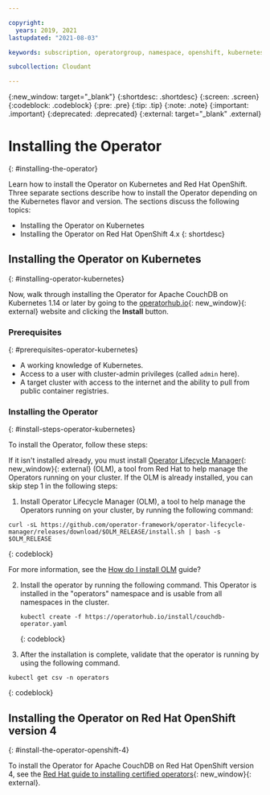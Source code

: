 ```yaml
---

copyright:
  years: 2019, 2021
lastupdated: "2021-08-03"

keywords: subscription, operatorgroup, namespace, openshift, kubernetes

subcollection: Cloudant

---
```


{:new_window: target="_blank"}
{:shortdesc: .shortdesc}
{:screen: .screen}
{:codeblock: .codeblock}
{:pre: .pre}
{:tip: .tip}
{:note: .note}
{:important: .important}
{:deprecated: .deprecated}
{:external: target="_blank" .external}

<!-- Acrolinx: 2021-04-12 -->

# Installing the Operator
{: #installing-the-operator}

Learn how to install the Operator on Kubernetes and Red Hat OpenShift. Three separate sections describe how to install the Operator depending on the Kubernetes flavor and version. The sections discuss the following topics:

- Installing the Operator on Kubernetes
- Installing the Operator on Red Hat OpenShift 4.x
{: shortdesc}

## Installing the Operator on Kubernetes
{: #installing-operator-kubernetes}

Now, walk through installing the Operator for Apache CouchDB on Kubernetes 1.14 or later by going to the [operatorhub.io](https://operatorhub.io/operator/couchdb-operator){: new_window}{: external} website and clicking the **Install** button. 

### Prerequisites
{: #prerequisites-operator-kubernetes}

 * A working knowledge of Kubernetes.
 * Access to a user with cluster-admin privileges (called `admin` here).
 * A target cluster with access to the internet and the ability to pull from public container registries.

### Installing the Operator
{: #install-steps-operator-kubernetes}

To install the Operator, follow these steps:

If it isn't installed already, you must install [Operator Lifecycle Manager](https://github.com/operator-framework/operator-lifecycle-manager){: new_window}{: external} (OLM), a tool from Red Hat to help manage the Operators running on your cluster.  If the OLM is already installed, you can skip step 1 in the following steps: 

1. Install Operator Lifecycle Manager (OLM), a tool to help manage the Operators running on your cluster, by running the following command: 

  ```
  curl -sL https://github.com/operator-framework/operator-lifecycle-manager/releases/download/$OLM_RELEASE/install.sh | bash -s $OLM_RELEASE
  ```
  {: codeblock}

  For more information, see the [How do I install OLM](https://operator-framework.github.io/olm-book/docs/install-olm.html) guide?

2. Install the operator by running the following command. 
  This Operator is installed in the "operators" namespace and is usable from all namespaces in the cluster.
   
   ```
   kubectl create -f https://operatorhub.io/install/couchdb-operator.yaml
   ```
   {: codeblock}

3. After the installation is complete, validate that the operator is running by using the following command.

  ```
  kubectl get csv -n operators
  ```
  {: codeblock}

## Installing the Operator on Red Hat OpenShift version 4
{: #install-the-operator-openshift-4}

To install the Operator for Apache CouchDB on Red Hat OpenShift version 4, see the [Red Hat guide to installing certified operators](https://docs.openshift.com/container-platform/4.1/applications/operators/olm-adding-operators-to-cluster.html){: new_window}{: external}.
